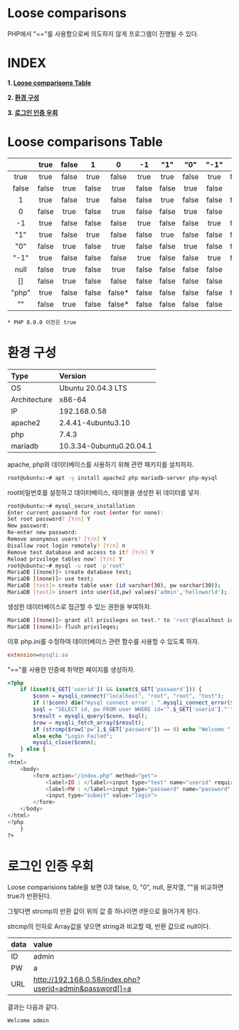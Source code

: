 # Loose comparisons

PHP에서 "=="를 사용함으로써 의도하지 않게 프로그램이 진행될 수 있다.

# **INDEX**

**1. [Loose comparisons Table](#Loose-comparisons-Table)**

**2. [환경 구성](#환경-구성)**

**3. [로그인 인증 우회](#로그인-인증-우회)**

# **Loose comparisons Table**

|       | true  | false | 1     | 0     | -1    | "1"   | "0"   | "-1"  | null  | []    | "php" | ""    |
| :---: | :---: | :---: | :---: | :---: | :---: | :---: | :---: | :---: | :---: | :---: | :---: | :---: |
| true  | true  | false | true  | false | true  | true  | false | true  | false | false | true  | false |
| false | false | true  | false | true  | false | false | true  | false | true  | true  | false | true  |
| 1     | true  | false | true  | false | false | true  | false | false | false | false | false | false |
| 0     | false | true  | false | true  | false | false | true  | false | true  | false | false*| false*|
| -1    | true  | false | false | false | true  | false | false | true  | false | false | false | false |
| "1"   | true  | false | true  | false | false | true  | false | false | false | false | false | false |
| "0"   | false | true  | false | true  | false | false | true  | false | false | false | false | false |
| "-1"  | true  | false | false | false | true  | false | false | true  | false | false | false | false |
| null  | false | true  | false | true  | false | false | false | false | true  | true  | false | true  |
| []    | false | true  | false | false | false | false | false | false | true  | true  | false | false |
| "php" | true  | false | false | false*| false | false | false | false | false | false | true  | false |
| ""    | false | true  | false | false*| false | false | false | false | true  | false | false | true  |

    * PHP 8.0.0 이전은 true

# **환경 구성**

| Type          | Version                   |
| :---          | :---                      |
| OS            | Ubuntu 20.04.3 LTS        |
| Architecture  | x86-64                    |
| IP            | 192.168.0.58              |
| apache2       | 2.4.41-4ubuntu3.10        |
| php           | 7.4.3                     |
| mariadb       | 10.3.34-0ubuntu0.20.04.1  |

apache, php와 데이터베이스를 사용하기 위해 관련 패키지를 설치하자.

```sh
root@ubuntu:~# apt -y install apache2 php mariadb-server php-mysql
```

root비밀번호를 설정하고 데이터베이스, 테이블을 생성한 뒤 데이터를 넣자.

```sh
root@ubuntu:~# mysql_secure_installation
Enter current password for root (enter for none):
Set root password? [Y/n] Y
New password:
Re-enter new password:
Remove anonymous users? [Y/n] Y
Disallow root login remotely? [Y/n] n
Remove test database and access to it? [Y/n] Y
Reload privilege tables now? [Y/n] Y
root@ubuntu:~# mysql -u root -p'root'
MariaDB [(none)]> create database test;
MariaDB [(none)]> use test;
MariaDB [test]> create table user (id varchar(30), pw varchar(30));
MariaDB [test]> insert into user(id,pw) values('admin','helloworld');
```

생성한 데이터베이스로 접근할 수 있는 권한을 부여하자.

```sh
MariaDB [(none)]> grant all privileges on test.* to 'root'@localhost identified by 'root';
MariaDB [(none)]> flush privileges;
```

이후 php.ini를 수정하여 데이터베이스 관련 함수를 사용할 수 있도록 하자.

```ini
extension=mysqli.so
```

"=="를 사용한 인증에 취약한 페이지를 생성하자.

```php
<?php
	if (isset($_GET['userid']) && isset($_GET['password'])) {
		$conn = mysqli_connect("localhost", "root", "root", "test");
		if (!$conn) die("mysql connect error : ".mysqli_connect_error($conn));
        $sql = "SELECT id, pw FROM user WHERE id='".$_GET['userid']."'";
		$result = mysqli_query($conn, $sql);
		$row = mysqli_fetch_array($result);
		if (strcmp($row['pw'],$_GET['password']) == 0) echo "Welcome ".$row['id'];
		else echo "Login Failed";
		mysqli_close($conn);
	} else {
?>
<html>
	<body>
		<form action="/index.php" method="get">
			<label>ID : </label><input type="text" name="userid" required>
			<label>PW : </label><input type="password" name="password" required>
			<input type="submit" value="login">
		</form>
	</body>
</html>
<?php
	}
?>
```

# **로그인 인증 우회**

Loose comparisions table을 보면 0과 false, 0, "0", null, 문자열, ""을 비교하면 true가 반환된다.

그렇다면 strcmp의 반환 값이 위의 값 중 하나이면 if문으로 들어가게 된다.

strcmp의 인자로 Array값을 넣으면 string과 비교할 때, 반환 값으로 null이다.

| data	| value	|
| :---	| :--- 	|
| ID	| admin |
| PW	| a     |
| URL	| http://192.168.0.58/index.php?userid=admin&password[]=a |

결과는 다음과 같다.

	Welcome admin
